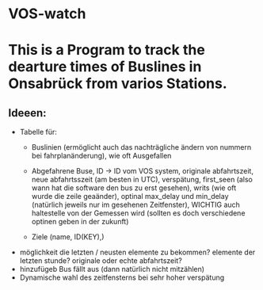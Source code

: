 # VOS-watch
# This is a Program to track the dearture times of Buslines in Onsabrück from varios Stations.  

## Ideeen:
- Tabelle für:
    - Buslinien (ermöglicht auch das nachträgliche ändern von nummern bei fahrplanänderung), wie oft Ausgefallen 

    - Abgefahrene Buse, ID -> ID vom VOS system, originale abfahrtszeit, neue abfahrtsszeit (am besten in UTC), verspätung, first_seen (also wann hat die software den bus zu erst gesehen), writs (wie oft wurde die zeile geaänder), optinal max_delay und min_delay (natürlich jeweils nur im gesehenen Zeitfenster), WICHTIG auch haltestelle von der Gemessen wird (sollten es doch verschiedene optinen geben in der zukunft)

    - Ziele (name, ID(KEY),)
- möglichkeit die letzten / neusten elemente zu bekommen? elemente der letzten stunde? originale oder echte abfahrtszeit?
- hinzufügeb Bus fällt aus (dann natürlich nicht mitzählen)
- Dynamische wahl des zeitfensterns bei sehr hoher verspätung